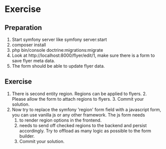# Exercise

## Preparation

1. Start symfony server like symfony server:start
2. composer install
3. php bin/console doctrine:migrations:migrate
4. Look at http://localhost:8000/flyer/edit/1, make sure there is a  form to save flyer meta data.
5. The form should be able to update flyer data.

## Exercise

1. There is second entity region. Regions can be applied to flyers. 
   2. Please allow the form to attach regions to flyers. 
   3. Commit your solution.
2. Now try to replace the symfony 'region' form field with a javascript form, you can use vanilla js or any other framework. The js form needs 
   1. to render region options in the frontend.
   2. needs to send off checked regions to the backend and persist accordingly. Try to offload as many logic as possible to the form builder.
   3. Commit your solution.





 